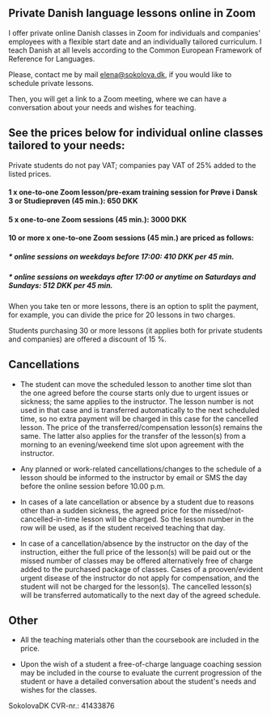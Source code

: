 
## Private Danish language lessons online in Zoom

I offer private online Danish classes in Zoom for individuals and companies' employees with a flexible start date and an individually tailored curriculum. I teach Danish at all levels according to the Common European Framework of Reference for Languages. 

Please, contact me by mail [elena@sokolova.dk](mailto:elena@sokolova.dk), if you would like to schedule private lessons.

Then, you will get a link to a Zoom meeting, where we can have a conversation about your needs and wishes for teaching. 

## See the prices below for individual online classes tailored to your needs:

Private students do not pay VAT; companies pay VAT of 25% added to the listed prices.

#### 1 x one-to-one Zoom lesson/pre-exam training session for Prøve i Dansk 3 or Studieprøven (45 min.): 650 DKK

#### 5 x one-to-one Zoom sessions (45 min.): 3000 DKK

#### 10 or more x one-to-one Zoom sessions (45 min.) are priced as follows:

##### * online sessions on weekdays before 17:00: 410 DKK per 45 min. 

##### * online sessions on weekdays after 17:00 or anytime on Saturdays and Sundays: 512 DKK per 45 min. 

When you take ten or more lessons, there is an option to split the payment, for example, you can divide the price for 20 lessons in two charges. 

Students purchasing 30 or more lessons (it applies both for private students and companies) are offered a discount of 15 %. 

## Cancellations 

* The student can move the scheduled lesson to another time slot than the one agreed before the course starts only due to urgent issues or sickness; the same applies to the instructor. The lesson number is not used in that case and is transferred automatically to the next scheduled time, so no extra payment will be charged in this case for the cancelled lesson. The price of the transferred/compensation lesson(s) remains the same. The latter also applies for the transfer of the lesson(s) from a morning to an evening/weekend time slot upon agreement with the instructor. 

* Any planned or work-related cancellations/changes to the schedule of a lesson should be informed to the instructor by email or SMS the day before the online session before 10.00 p.m. 

* In cases of a late cancellation or absence by a student due to reasons other than a sudden sickness, the agreed price for the missed/not-cancelled-in-time lesson will be charged. So the lesson number in the row will be used, as if the student received teaching that day. 

* In case of a cancellation/absence by the instructor on the day of the instruction, either the full price of the lesson(s) will be paid out or the missed number of classes may be offered alternatively free of charge added to the purchased package of classes. Cases of a prooven/evident urgent disease of the instructor do not apply for compensation, and the student will not be charged for the lesson(s). The cancelled lesson(s) will be transferred automatically to the next day of the agreed schedule. 


## Other

* All the teaching materials other than the coursebook are included in the price. 

* Upon the wish of a student a free-of-charge language coaching session may be included in the course to evaluate the current progression of the
student or have a detailed conversation about the student's needs and wishes for the classes. 


SokolovaDK CVR-nr.: 41433876
